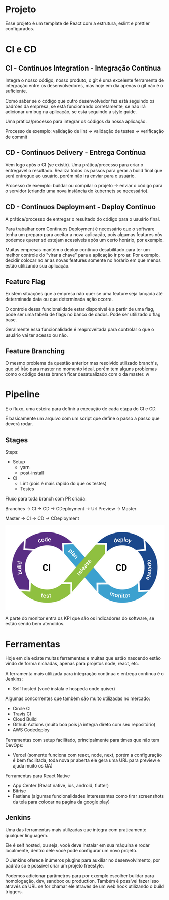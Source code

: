 # Projeto

Esse projeto é um template de React com a estrutura, eslint e prettier configurados.

# CI e CD

## CI - Continuos Integration - Integração Contínua

Integra o nosso código, nosso produto, o git é uma excelente ferramenta de integração entre os desenvolvedores, mas hoje em dia apenas o git não é o suficiente.

Como saber se o código que outro desenvolvedor fez está seguindo os padrões da empresa, se está funcionando corretamente, se não irá adicionar um bug na aplicação, se está seguindo a style guide.

Uma prática/processo para integrar os códigos da nossa aplicação.

Processo de exemplo: validação de lint -> validação de testes -> verificação de commit

## CD - Continuos Delivery - Entrega Contínua

Vem logo após o CI (se existir). Uma prática/processo para criar o entregável o resultado. Realiza todos os passos para gerar a build final que será entregue ao usuário, porém não irá enviar para o usuário.

Processo de exemplo: buildar ou compilar o projeto -> enviar o código para o servidor (criando uma nova instância do kubernets se necessário).

## CD - Continuos Deployment - Deploy Contínuo

A prática/processo de entregar o resultado do código para o usuário final.

Para trabalhar com Continuos Deployment é necessário que o software tenha um preparo para aceitar a nova aplicação, pois algumas features nós podemos querer só estejam acessíveis após um certo horário, por exemplo.

Muitas empresas mantém o deploy contínuo desabilitado para ter um melhor controle do "virar a chave" para a aplicação ir pro ar. Por exemplo, decidir colocar no ar as novas features somente no horário em que menos estão utilizando sua aplicação.

## Feature Flag

Existem situações que a empresa não quer se uma feature seja lançada até determinada data ou que determinada ação ocorra.

O controle dessa funcionalidade estar disponível é a partir de uma flag, pode ser uma tabela de flags no banco de dados. Pode ser utilizado o flag base.

Geralmente essa funcionalidade é reaproveitada para controlar o que o usuário vai ter acesso ou não.

## Feature Branching

O mesmo problema da questão anterior mas resolvido utilizado branch's, que só irão para master no momento ideal, porém tem alguns problemas como o código dessa branch ficar desatualizado com o da master.
w

# Pipeline

É o fluxo, uma esteira para definir a execução de cada etapa do CI e CD.

É basicamente um arquivo com um script que define o passo a passo que deverá rodar.

## Stages

Steps:

- Setup
  - yarn
  - post-install
- CI
  - Lint (pois é mais rápido do que os testes)
  - Testes

Fluxo para toda branch com PR criada:

Branches -> CI -> CD -> CDeployment -> Url Preview -> Master

Master -> CI -> CD -> CDeployment

![Processo de CI CD](./assets/ci_cd.jpg "CI CD process")

A parte do monitor entra os KPI que são os indicadores do software, se estão sendo bem atendidos.

# Ferramentas

Hoje em dia existe muitas ferramentas e muitas que estão nascendo estão vindo de forma nichadas, apenas para projetos node, react, etc.

A ferramenta mais utilizada para integração contínua e entrega contínua é o Jenkins:

- Self hosted (você instala e hospeda onde quiser)

Algumas concorrentes que também são muito utilizadas no mercado:

- Circle CI
- Travis CI
- Cloud Build
- Github Actions (muito boa pois já integra direto com seu repositório)
- AWS Codedeploy

Ferramentas com setup facilitado, principalmente para times que não tem DevOps:

- Vercel (somente funciona com react, node, next, porém a configuração é bem facilitada, toda nova pr aberta ele gera uma URL para preview e ajuda muito os QA)

Ferramentas para React Native

- App Center (React native, ios, android, flutter)
- Bitrise
- Fastlane (algumas funcionalidades interessantes como tirar screenshots da tela para colocar na pagina da google play)

## Jenkins

Uma das ferramentas mais utilizadas que integra com praticamente qualquer linguagem.

Ele é self hosted, ou seja, você deve instalar em sua máquina e rodar localmente, dentro dele você pode configurar um novo projeto.

O Jenkins oferece inúmeros plugins para auxiliar no desenvolvimento, por padrão só é possível criar um projeto freestyle.

Podemos adicionar parâmetros para por exemplo escolher buildar para homologação, dev, sandbox ou production. Também é possível fazer isso através da URL se for chamar ele através de um web hook utilizando o build triggers.
